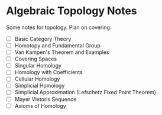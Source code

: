 # Algebraic Topology Notes
Some notes for topology. Plan on covering:
- [ ] Basic Category Theory
- [ ] Homotopy and Fundamental Group
- [ ] Van Kampen's Theorem and Examples
- [ ] Covering Spaces
- [ ] Singular Homology
- [ ] Homology with Coefficients
- [ ] Cellular Homology
- [ ] Simplicial Homology
- [ ] Simplicial Approximation (Lefschetz Fixed Point Theorem)
- [ ] Mayer Vietoris Sequence
- [ ] Axioms of Homology
